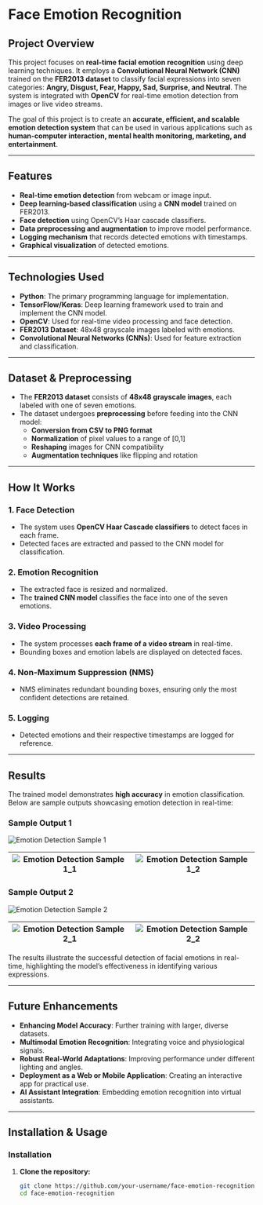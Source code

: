 # Face Emotion Recognition  

## Project Overview  
This project focuses on **real-time facial emotion recognition** using deep learning techniques. It employs a **Convolutional Neural Network (CNN)** trained on the **FER2013 dataset** to classify facial expressions into seven categories: **Angry, Disgust, Fear, Happy, Sad, Surprise, and Neutral**. The system is integrated with **OpenCV** for real-time emotion detection from images or live video streams.  

The goal of this project is to create an **accurate, efficient, and scalable emotion detection system** that can be used in various applications such as **human-computer interaction, mental health monitoring, marketing, and entertainment**.  

---

## Features  
- **Real-time emotion detection** from webcam or image input.  
- **Deep learning-based classification** using a **CNN model** trained on FER2013.  
- **Face detection** using OpenCV’s Haar cascade classifiers.  
- **Data preprocessing and augmentation** to improve model performance.  
- **Logging mechanism** that records detected emotions with timestamps.  
- **Graphical visualization** of detected emotions.  

---

## Technologies Used  
- **Python**: The primary programming language for implementation.  
- **TensorFlow/Keras**: Deep learning framework used to train and implement the CNN model.  
- **OpenCV**: Used for real-time video processing and face detection.  
- **FER2013 Dataset**: 48x48 grayscale images labeled with emotions.  
- **Convolutional Neural Networks (CNNs)**: Used for feature extraction and classification.  

---

## Dataset & Preprocessing  
- The **FER2013 dataset** consists of **48x48 grayscale images**, each labeled with one of seven emotions.  
- The dataset undergoes **preprocessing** before feeding into the CNN model:  
  - **Conversion from CSV to PNG format**  
  - **Normalization** of pixel values to a range of [0,1]  
  - **Reshaping** images for CNN compatibility  
  - **Augmentation techniques** like flipping and rotation  

---

## How It Works  
### **1. Face Detection**  
- The system uses **OpenCV Haar Cascade classifiers** to detect faces in each frame.  
- Detected faces are extracted and passed to the CNN model for classification.  

### **2. Emotion Recognition**  
- The extracted face is resized and normalized.  
- The **trained CNN model** classifies the face into one of the seven emotions.  

### **3. Video Processing**  
- The system processes **each frame of a video stream** in real-time.  
- Bounding boxes and emotion labels are displayed on detected faces.  

### **4. Non-Maximum Suppression (NMS)**  
- NMS eliminates redundant bounding boxes, ensuring only the most confident detections are retained.  

### **5. Logging**  
- Detected emotions and their respective timestamps are logged for reference.  

---

## Results  
The trained model demonstrates **high accuracy** in emotion classification. Below are sample outputs showcasing emotion detection in real-time:  

### **Sample Output 1**  
![Emotion Detection Sample 1](assets/emotion_output1.png)  

| ![Emotion Detection Sample 1_1](assets/emotion_output1_1.png) | ![Emotion Detection Sample 1_2](assets/emotion_output1_2.png) |  
|:------------------------------------------------:|:------------------------------------------------:|  

### **Sample Output 2**  
![Emotion Detection Sample 2](assets/emotion_output2.png)  

| ![Emotion Detection Sample 2_1](assets/emotion_output2_1.png) | ![Emotion Detection Sample 2_2](assets/emotion_output2_2.png) |  
|:------------------------------------------------:|:------------------------------------------------:|  

The results illustrate the successful detection of facial emotions in real-time, highlighting the model’s effectiveness in identifying various expressions.  

---

## Future Enhancements  
- **Enhancing Model Accuracy**: Further training with larger, diverse datasets.  
- **Multimodal Emotion Recognition**: Integrating voice and physiological signals.  
- **Robust Real-World Adaptations**: Improving performance under different lighting and angles.  
- **Deployment as a Web or Mobile Application**: Creating an interactive app for practical use.  
- **AI Assistant Integration**: Embedding emotion recognition into virtual assistants.  

---

## Installation & Usage  
### **Installation**  
1. **Clone the repository:**  
   ```sh
   git clone https://github.com/your-username/face-emotion-recognition.git
   cd face-emotion-recognition
